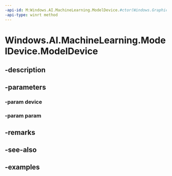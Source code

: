 ```yaml
---
-api-id: M:Windows.AI.MachineLearning.ModelDevice.#ctor(Windows.Graphics.DirectX.Direct3D11.IDirect3DDevice,System.String)
-api-type: winrt method
---
```


<!-- Method syntax.
public ModelDevice.ModelDevice(IDirect3DDevice device, String param)
-->

# Windows.AI.MachineLearning.ModelDevice.ModelDevice

## -description

## -parameters
### -param device

### -param param

## -remarks

## -see-also

## -examples

